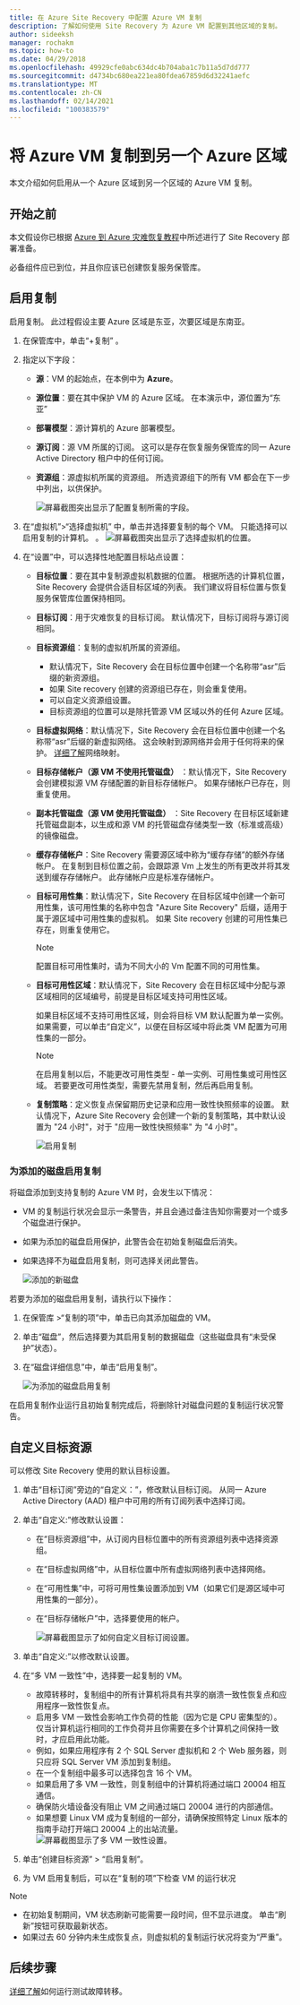```yaml
---
title: 在 Azure Site Recovery 中配置 Azure VM 复制
description: 了解如何使用 Site Recovery 为 Azure VM 配置到其他区域的复制。
author: sideeksh
manager: rochakm
ms.topic: how-to
ms.date: 04/29/2018
ms.openlocfilehash: 49929cfe0abc634dc4b704aba1c7b11a5d7dd777
ms.sourcegitcommit: d4734bc680ea221ea80fdea67859d6d32241aefc
ms.translationtype: MT
ms.contentlocale: zh-CN
ms.lasthandoff: 02/14/2021
ms.locfileid: "100383579"
---
```

# <a name="replicate-azure-vms-to-another-azure-region"></a>将 Azure VM 复制到另一个 Azure 区域


本文介绍如何启用从一个 Azure 区域到另一个区域的 Azure VM 复制。

## <a name="before-you-start"></a>开始之前

本文假设你已根据 [Azure 到 Azure 灾难恢复教程](azure-to-azure-tutorial-enable-replication.md)中所述进行了 Site Recovery 部署准备。

必备组件应已到位，并且你应该已创建恢复服务保管库。


## <a name="enable-replication"></a>启用复制

启用复制。 此过程假设主要 Azure 区域是东亚，次要区域是东南亚。

1. 在保管库中，单击“+复制”  。
2. 指定以下字段：
   - **源**：VM 的起始点，在本例中为 **Azure**。
   - **源位置**：要在其中保护 VM 的 Azure 区域。 在本演示中，源位置为“东亚”
   - **部署模型**：源计算机的 Azure 部署模型。
   - **源订阅**：源 VM 所属的订阅。 这可以是存在恢复服务保管库的同一 Azure Active Directory 租户中的任何订阅。
   - **资源组**：源虚拟机所属的资源组。 所选资源组下的所有 VM 都会在下一步中列出，以供保护。

     ![屏幕截图突出显示了配置复制所需的字段。](./media/site-recovery-replicate-azure-to-azure/enabledrwizard1.png)

3. 在“虚拟机”>“选择虚拟机”  中，单击并选择要复制的每个 VM。 只能选择可以启用复制的计算机。  。
    ![屏幕截图突出显示了选择虚拟机的位置。](./media/site-recovery-replicate-azure-to-azure/virtualmachine_selection.png)

4. 在“设置”中，可以选择性地配置目标站点设置： 

   - **目标位置**：要在其中复制源虚拟机数据的位置。 根据所选的计算机位置，Site Recovery 会提供合适目标区域的列表。 我们建议将目标位置与恢复服务保管库位置保持相同。
   - **目标订阅**：用于灾难恢复的目标订阅。 默认情况下，目标订阅将与源订阅相同。
   - **目标资源组**：复制的虚拟机所属的资源组。
       - 默认情况下，Site Recovery 会在目标位置中创建一个名称带“asr”后缀的新资源组。
       - 如果 Site recovery 创建的资源组已存在，则会重复使用。
       - 可以自定义资源组设置。
       - 目标资源组的位置可以是除托管源 VM 区域以外的任何 Azure 区域。
   - **目标虚拟网络**：默认情况下，Site Recovery 会在目标位置中创建一个名称带“asr”后缀的新虚拟网络。 这会映射到源网络并会用于任何将来的保护。 [详细了解](./azure-to-azure-network-mapping.md)网络映射。
   - **目标存储帐户（源 VM 不使用托管磁盘）** ：默认情况下，Site Recovery 会创建模拟源 VM 存储配置的新目标存储帐户。 如果存储帐户已存在，则重复使用。
   - **副本托管磁盘（源 VM 使用托管磁盘）** ：Site Recovery 在目标区域新建托管磁盘副本，以生成和源 VM 的托管磁盘存储类型一致（标准或高级）的镜像磁盘。
   - **缓存存储帐户**：Site Recovery 需要源区域中称为“缓存存储”的额外存储帐户。 在复制到目标位置之前，会跟踪源 Vm 上发生的所有更改并将其发送到缓存存储帐户。 此存储帐户应是标准存储帐户。
   - **目标可用性集**：默认情况下，Site Recovery 在目标区域中创建一个新可用性集，该可用性集的名称中包含 "Azure Site Recovery" 后缀，适用于属于源区域中可用性集的虚拟机。 如果 Site recovery 创建的可用性集已存在，则重复使用它。
     >[!NOTE]
     >配置目标可用性集时，请为不同大小的 Vm 配置不同的可用性集。 
     >
   - **目标可用性区域**：默认情况下，Site Recovery 会在目标区域中分配与源区域相同的区域编号，前提是目标区域支持可用性区域。

     如果目标区域不支持可用性区域，则会将目标 VM 默认配置为单一实例。 如果需要，可以单击“自定义”，以便在目标区域中将此类 VM 配置为可用性集的一部分。

     >[!NOTE]
     >在启用复制以后，不能更改可用性类型 - 单一实例、可用性集或可用性区域。 若要更改可用性类型，需要先禁用复制，然后再启用复制。
     >

   - **复制策略**：定义恢复点保留期历史记录和应用一致性快照频率的设置。 默认情况下，Azure Site Recovery 会创建一个新的复制策略，其中默认设置为 "24 小时"，对于 "应用一致性快照频率" 为 "4 小时"。

     ![启用复制](./media/site-recovery-replicate-azure-to-azure/enabledrwizard3.PNG)

### <a name="enable-replication-for-added-disks"></a>为添加的磁盘启用复制

将磁盘添加到支持复制的 Azure VM 时，会发生以下情况：
-   VM 的复制运行状况会显示一条警告，并且会通过备注告知你需要对一个或多个磁盘进行保护。
-   如果为添加的磁盘启用保护，此警告会在初始复制磁盘后消失。
-   如果选择不为磁盘启用复制，则可选择关闭此警告。


    ![添加的新磁盘](./media/azure-to-azure-how-to-enable-replication/newdisk.png)

若要为添加的磁盘启用复制，请执行以下操作：

1.  在保管库 >“复制的项”中，单击已向其添加磁盘的 VM。
2.  单击“磁盘”，然后选择要为其启用复制的数据磁盘（这些磁盘具有“未受保护”状态）。
3.  在“磁盘详细信息”中，单击“启用复制”。

    ![为添加的磁盘启用复制](./media/azure-to-azure-how-to-enable-replication/enabled-added.png)

在启用复制作业运行且初始复制完成后，将删除针对磁盘问题的复制运行状况警告。



## <a name="customize-target-resources"></a>自定义目标资源

可以修改 Site Recovery 使用的默认目标设置。

1. 单击“目标订阅”旁边的“自定义：”，修改默认目标订阅。 从同一 Azure Active Directory (AAD) 租户中可用的所有订阅列表中选择订阅。

2. 单击“自定义:”修改默认设置：
    - 在“目标资源组”中，从订阅内目标位置中的所有资源组列表中选择资源组。
    - 在“目标虚拟网络”中，从目标位置中所有虚拟网络列表中选择网络。
    - 在“可用性集”中，可将可用性集设置添加到 VM（如果它们是源区域中可用性集的一部分）。
    - 在“目标存储帐户”中，选择要使用的帐户。

        ![屏幕截图显示了如何自定义目标订阅设置。](./media/site-recovery-replicate-azure-to-azure/customize.PNG)
3. 单击“自定义:”以修改默认设置。
4. 在“多 VM 一致性”中，选择要一起复制的 VM。
    - 故障转移时，复制组中的所有计算机将具有共享的崩溃一致性恢复点和应用程序一致性恢复点。
    - 启用多 VM 一致性会影响工作负荷的性能（因为它是 CPU 密集型的）。 仅当计算机运行相同的工作负荷并且你需要在多个计算机之间保持一致时，才应启用此功能。
    - 例如，如果应用程序有 2 个 SQL Server 虚拟机和 2 个 Web 服务器，则只应将 SQL Server VM 添加到复制组。
    - 在一个复制组中最多可以选择包含 16 个 VM。
    - 如果启用了多 VM 一致性，则复制组中的计算机将通过端口 20004 相互通信。
    - 确保防火墙设备没有阻止 VM 之间通过端口 20004 进行的内部通信。
    - 如果想要 Linux VM 成为复制组的一部分，请确保按照特定 Linux 版本的指南手动打开端口 20004 上的出站流量。
![屏幕截图显示了多 VM 一致性设置。](./media/site-recovery-replicate-azure-to-azure/multivmsettings.PNG)

5. 单击“创建目标资源” > “启用复制”。 
6. 为 VM 启用复制后，可以在“复制的项”下检查 VM 的运行状况

>[!NOTE]
>
> - 在初始复制期间，VM 状态刷新可能需要一段时间，但不显示进度。 单击“刷新”按钮可获取最新状态。
> - 如果过去 60 分钟内未生成恢复点，则虚拟机的复制运行状况将变为“严重”。

## <a name="next-steps"></a>后续步骤

[详细了解](site-recovery-test-failover-to-azure.md)如何运行测试故障转移。
